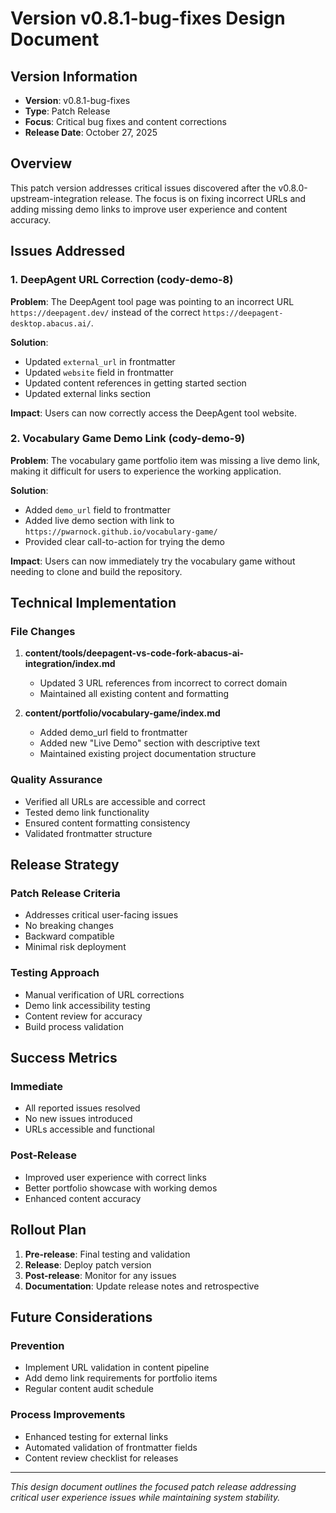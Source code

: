 # Version v0.8.1-bug-fixes Design Document

## Version Information
- **Version**: v0.8.1-bug-fixes
- **Type**: Patch Release
- **Focus**: Critical bug fixes and content corrections
- **Release Date**: October 27, 2025

## Overview

This patch version addresses critical issues discovered after the v0.8.0-upstream-integration release. The focus is on fixing incorrect URLs and adding missing demo links to improve user experience and content accuracy.

## Issues Addressed

### 1. DeepAgent URL Correction (cody-demo-8)
**Problem**: The DeepAgent tool page was pointing to an incorrect URL `https://deepagent.dev/` instead of the correct `https://deepagent-desktop.abacus.ai/`.

**Solution**: 
- Updated `external_url` in frontmatter
- Updated `website` field in frontmatter  
- Updated content references in getting started section
- Updated external links section

**Impact**: Users can now correctly access the DeepAgent tool website.

### 2. Vocabulary Game Demo Link (cody-demo-9)
**Problem**: The vocabulary game portfolio item was missing a live demo link, making it difficult for users to experience the working application.

**Solution**:
- Added `demo_url` field to frontmatter
- Added live demo section with link to `https://pwarnock.github.io/vocabulary-game/`
- Provided clear call-to-action for trying the demo

**Impact**: Users can now immediately try the vocabulary game without needing to clone and build the repository.

## Technical Implementation

### File Changes
1. **content/tools/deepagent-vs-code-fork-abacus-ai-integration/index.md**
   - Updated 3 URL references from incorrect to correct domain
   - Maintained all existing content and formatting

2. **content/portfolio/vocabulary-game/index.md**
   - Added demo_url field to frontmatter
   - Added new "Live Demo" section with descriptive text
   - Maintained existing project documentation structure

### Quality Assurance
- Verified all URLs are accessible and correct
- Tested demo link functionality
- Ensured content formatting consistency
- Validated frontmatter structure

## Release Strategy

### Patch Release Criteria
- Addresses critical user-facing issues
- No breaking changes
- Backward compatible
- Minimal risk deployment

### Testing Approach
- Manual verification of URL corrections
- Demo link accessibility testing
- Content review for accuracy
- Build process validation

## Success Metrics

### Immediate
- All reported issues resolved
- No new issues introduced
- URLs accessible and functional

### Post-Release
- Improved user experience with correct links
- Better portfolio showcase with working demos
- Enhanced content accuracy

## Rollout Plan

1. **Pre-release**: Final testing and validation
2. **Release**: Deploy patch version
3. **Post-release**: Monitor for any issues
4. **Documentation**: Update release notes and retrospective

## Future Considerations

### Prevention
- Implement URL validation in content pipeline
- Add demo link requirements for portfolio items
- Regular content audit schedule

### Process Improvements
- Enhanced testing for external links
- Automated validation of frontmatter fields
- Content review checklist for releases

---

*This design document outlines the focused patch release addressing critical user experience issues while maintaining system stability.*